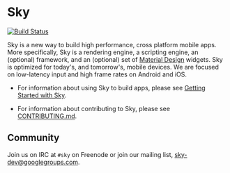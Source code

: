 Sky
===
[![Build Status](https://travis-ci.org/domokit/sky_engine.svg)](https://travis-ci.org/domokit/sky_engine)

Sky is a new way to build high performance, cross platform mobile apps.
More specifically, Sky is a rendering engine, a scripting engine, an
(optional) framework, and an (optional) set of [Material Design](https://www.google.com/design/spec/material-design/introduction.html) widgets.
Sky is optimized for today's, and tomorrow's, mobile devices. We are focused
on low-latency input and high frame rates on Android and iOS.

 - For information about using Sky to build apps, please see
   [Getting Started with Sky](sky/packages/sky/README.md).

 - For information about contributing to Sky, please see
   [CONTRIBUTING.md](CONTRIBUTING.md).

Community
---------

Join us on IRC at `#sky` on Freenode or join our mailing list,
[sky-dev@googlegroups.com](https://groups.google.com/forum/#!forum/sky-dev).
